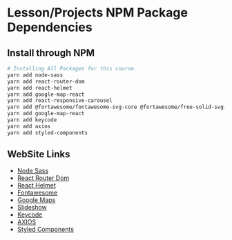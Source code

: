 # Lesson/Projects NPM Package Dependencies

## Install through NPM
```bash
# Installing All Packages for this course.
yarn add node-sass
yarn add react-router-dom
yarn add react-helmet
yarn add google-map-react
yarn add react-responsive-carousel
yarn add @fortawesome/fontawesome-svg-core @fortawesome/free-solid-svg-icons @fortawesome/react-fontawesome
yarn add google-map-react
yarn add keycode
yarn add axios
yarn add styled-components
```

## WebSite Links
* [Node Sass](https://www.npmjs.com/package/node-sass)
* [React Router Dom](https://www.npmjs.com/package/react-router-dom)
* [React Helmet](https://www.npmjs.com/package/react-helmet)
* [Fontawesome](https://www.npmjs.com/package/@fortawesome/fontawesome-svg-core)
* [Google Maps](hhttps://www.npmjs.com/package/google-map-react)
* [Slideshow](https://www.npmjs.com/package/react-responsive-carousel)
* [Keycode](https://www.npmjs.com/package/keycode)
* [AXIOS](https://www.npmjs.com/package/axios)
* [Styled Components](https://www.npmjs.com/package/styled-components)
